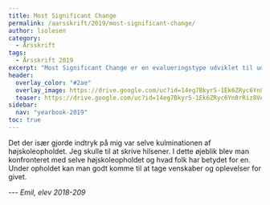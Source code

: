 ```yaml
---
title: Most Significant Change
permalink: /aarsskrift/2019/most-significant-change/
author: lsolesen
category:
  - Årsskrift
tags:
  - Årsskrift 2019
excerpt: "Most Significant Change er en evalueringstype udviklet til udviklingsprojekter, som vi har taget til os på Vejle Idrætshøjskole."
header:
  overlay_color: "#2ae"
  overlay_image: https://drive.google.com/uc?id=14eg7Bkyr5-1Ek6ZRyc6Yn8rRiz8Vehq1
  teaser: https://drive.google.com/uc?id=14eg7Bkyr5-1Ek6ZRyc6Yn8rRiz8Vehq1
sidebar:
  nav: "yearbook-2019"
toc: true
---
```


Det der især gjorde indtryk på mig var selve kulminationen af højskoleopholdet. Jeg skulle til at skrive hilsener. I dette øjeblik blev man konfronteret med selve højskoleopholdet og hvad folk har betydet for en. Under opholdet kan man godt komme til at tage venskaber og oplevelser for givet. 

--- <cite>Emil, elev 2018-209</cite>